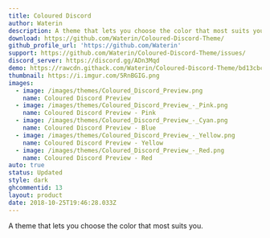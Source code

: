 ```yaml
---
title: Coloured Discord
author: Waterin
description: A theme that lets you choose the color that most suits you.
download: https://github.com/Waterin/Coloured-Discord-Theme/
github_profile_url: 'https://github.com/Waterin'
support: https://github.com/Waterin/Coloured-Discord-Theme/issues/
discord_server: https://discord.gg/ADn3Mqd
demo: https://rawcdn.githack.com/Waterin/Coloured-Discord-Theme/bd13cbc4c279fe3ddfeef402d780d0883e3b4fea/Source/Coloured-Discord-Theme-RGB.theme.css
thumbnail: https://i.imgur.com/5RnBGIG.png
images:
  - image: /images/themes/Coloured_Discord_Preview.png
    name: Coloured Discord Preview
  - image: /images/themes/Coloured_Discord_Preview_-_Pink.png
    name: Coloured Discord Preview - Pink
  - image: /images/themes/Coloured_Discord_Preview_-_Cyan.png
    name: Coloured Discord Preview - Blue
  - image: /images/themes/Coloured_Discord_Preview_-_Yellow.png
    name: Coloured Discord Preview - Yellow
  - image: /images/themes/Coloured_Discord_Preview_-_Red.png
    name: Coloured Discord Preview - Red
auto: true
status: Updated
style: dark
ghcommentid: 13
layout: product
date: 2018-10-25T19:46:28.033Z
---
```

A theme that lets you choose the color that most suits you.